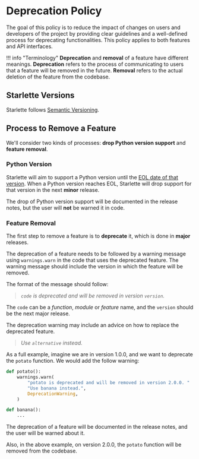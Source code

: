 # Deprecation Policy

The goal of this policy is to reduce the impact of changes on users and developers of the project by providing
clear guidelines and a well-defined process for deprecating functionalities. This policy applies to both features
and API interfaces.

!!! info "Terminology"
    **Deprecation** and **removal** of a feature have different meanings. **Deprecation** refers to the process of
    communicating to users that a feature will be removed in the future. **Removal** refers to the actual
    deletion of the feature from the codebase.

## Starlette Versions

Starlette follows [Semantic Versioning](https://semver.org/).

## Process to Remove a Feature

We'll consider two kinds of processes: **drop Python version support** and **feature removal**.

### Python Version

Starlette will aim to support a Python version until the [EOL date of that version](https://endoflife.date/python).
When a Python version reaches EOL, Starlette will drop support for that version in the next **minor** release.

The drop of Python version support will be documented in the release notes, but the user will **not** be warned it in code.

### Feature Removal

The first step to remove a feature is to **deprecate** it, which is done in **major** releases.

The deprecation of a feature needs to be followed by a warning message using `warnings.warn` in the code that
uses the deprecated feature. The warning message should include the version in which the feature will be removed.

The format of the message should follow:

> *`code` is deprecated and will be removed in version `version`.*

The `code` can be a *function*, *module* or *feature* name, and the `version` should be the next major release.

The deprecation warning may include an advice on how to replace the deprecated feature.

> *Use `alternative` instead.*

As a full example, imagine we are in version 1.0.0, and we want to deprecate the `potato` function.
We would add the follow warning:

```python
def potato():
    warnings.warn(
        "potato is deprecated and will be removed in version 2.0.0. "
        "Use banana instead.",
        DeprecationWarning,
    )

def banana():
    ...
```

The deprecation of a feature will be documented in the release notes, and the user will be warned about it.

Also, in the above example, on version 2.0.0, the `potato` function will be removed from the codebase.
